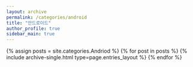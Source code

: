 ```yaml
---
layout: archive
permalink: /categories/android
title: "안드로이드"
author_profile: true
sidebar_main: true
---
```


{% assign posts = site.categories.Andriod %}
{% for post in posts %} {% include archive-single.html type=page.entries_layout %} {% endfor %}